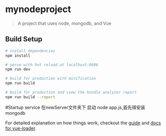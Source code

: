 # mynodeproject

>A project that uses node, mongodb, and Vue

## Build Setup

``` bash
# install dependencies
npm install

# serve with hot reload at localhost:8686
npm run dev

# build for production with minification
npm run build

# build for production and view the bundle analyzer report
npm run build --report
```

#Startup service
在newServer文件夹下  启动  node app.js,首先得安装mongodb



For detailed explanation on how things work, checkout the [guide](http://vuejs-templates.github.io/webpack/) and [docs for vue-loader](http://vuejs.github.io/vue-loader).
